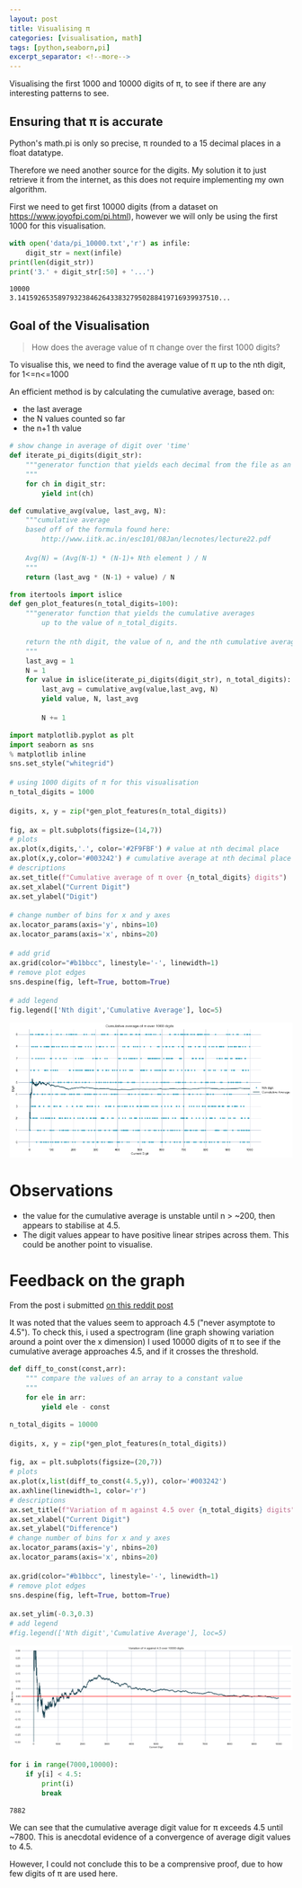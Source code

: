 ```yaml
---
layout: post
title: Visualising π
categories: [visualisation, math]
tags: [python,seaborn,pi]
excerpt_separator: <!--more-->
---
```

Visualising the first 1000 and 10000 digits of π, to see if there are any interesting patterns to see. 

<!--more-->
## Ensuring that π is accurate 
Python's math.pi is only so precise, π rounded to a 15 decimal places in a float datatype.

Therefore we need another source for the digits. My solution it to just retrieve it from the internet, as this does not require implementing my own algorithm.

First we need to get first 10000 digits (from a dataset on https://www.joyofpi.com/pi.html), however we will only be using the first 1000 for this visualisation.


```python
with open('data/pi_10000.txt','r') as infile:
    digit_str = next(infile)
print(len(digit_str))
print('3.' + digit_str[:50] + '...')
```

    10000
    3.14159265358979323846264338327950288419716939937510...
    

## Goal of the Visualisation
>How does the average value of π change over the first 1000 digits?
	
To visualise this, we need to find the average value of π up to the nth digit, for 1<=n<=1000

An efficient method is by calculating the cumulative average, based on:
- the last average 
- the N values counted so far
- the n+1 th value


```python
# show change in average of digit over 'time'
def iterate_pi_digits(digit_str):
    """generator function that yields each decimal from the file as an integer
    """
    for ch in digit_str:
        yield int(ch)
```


```python
def cumulative_avg(value, last_avg, N):
    """cumulative average
    based off of the formula found here:
        http://www.iitk.ac.in/esc101/08Jan/lecnotes/lecture22.pdf
        
    Avg(N) = (Avg(N-1) * (N-1)+ Nth element ) / N
    """
    return (last_avg * (N-1) + value) / N

```


```python
from itertools import islice
def gen_plot_features(n_total_digits=100):
    """generator function that yields the cumulative averages 
        up to the value of n_total_digits.
        
    return the nth digit, the value of n, and the nth cumulative average
    """
    last_avg = 1
    N = 1
    for value in islice(iterate_pi_digits(digit_str), n_total_digits):
        last_avg = cumulative_avg(value,last_avg, N)
        yield value, N, last_avg

        N += 1
```


```python
import matplotlib.pyplot as plt
import seaborn as sns
% matplotlib inline
sns.set_style("whitegrid")

# using 1000 digits of π for this visualisation
n_total_digits = 1000

digits, x, y = zip(*gen_plot_features(n_total_digits))

fig, ax = plt.subplots(figsize=(14,7))
# plots 
ax.plot(x,digits,'.', color='#2F9FBF') # value at nth decimal place
ax.plot(x,y,color='#003242') # cumulative average at nth decimal place
# descriptions
ax.set_title(f"Cumulative average of π over {n_total_digits} digits")
ax.set_xlabel("Current Digit")
ax.set_ylabel("Digit")

# change number of bins for x and y axes
ax.locator_params(axis='y', nbins=10)
ax.locator_params(axis='x', nbins=20)

# add grid
ax.grid(color="#b1bbcc", linestyle='-', linewidth=1)
# remove plot edges
sns.despine(fig, left=True, bottom=True)

# add legend
fig.legend(['Nth digit','Cumulative Average'], loc=5)
```


![png](/images/pi-vis/output_7_0.png)


# Observations
- the value for the cumulative average is unstable until n > ~200, then appears to stabilise at 4.5.
- The digit values appear to have positive linear stripes across them. This could be another point to visualise.

# Feedback on the graph
From the post i submitted [on this reddit post](https://www.reddit.com/r/dataisbeautiful/comments/9kopfb/cumulative_average_for_the_first_1000_digits_of_π/)
    
It was noted that the values seem to approach 4.5 ("never asymptote to 4.5").
To check this, i used a spectrogram (line graph showing variation around a point over the x dimension)
I used 10000 digits of π to see if the cumulative average approaches 4.5, and if it crosses the threshold.


```python
def diff_to_const(const,arr):
    """ compare the values of an array to a constant value
    """
    for ele in arr:
        yield ele - const
```


```python
n_total_digits = 10000

digits, x, y = zip(*gen_plot_features(n_total_digits))

fig, ax = plt.subplots(figsize=(20,7))
# plots 
ax.plot(x,list(diff_to_const(4.5,y)), color='#003242')
ax.axhline(linewidth=1, color='r')
# descriptions
ax.set_title(f"Variation of π against 4.5 over {n_total_digits} digits")
ax.set_xlabel("Current Digit")
ax.set_ylabel("Difference")
# change number of bins for x and y axes
ax.locator_params(axis='y', nbins=20)
ax.locator_params(axis='x', nbins=20)

ax.grid(color="#b1bbcc", linestyle='-', linewidth=1)
# remove plot edges
sns.despine(fig, left=True, bottom=True)

ax.set_ylim(-0.3,0.3)
# add legend
#fig.legend(['Nth digit','Cumulative Average'], loc=5)
```


![png](/images/pi-vis/output_11_0.png)



```python
for i in range(7000,10000):
    if y[i] < 4.5:
        print(i)
        break
```

    7882
    

We can see that the cumulative average digit value for π exceeds 4.5 until ~7800. 
This is anecdotal evidence of a convergence of average digit values to 4.5. 

However, I could not conclude this to be a comprensive proof, due to how few digits of π are used here.